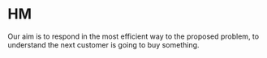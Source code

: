 # HM
Our aim is to respond in the most efficient way to the proposed problem, to understand the next customer is going to buy something.
